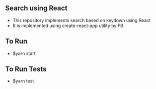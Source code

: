 ## Search using React
- This repository implements search based on keydown using React
- It is implemented using create-react-app utility by FB

## To Run
- $yarn start

## To Run Tests
- $yarn test
